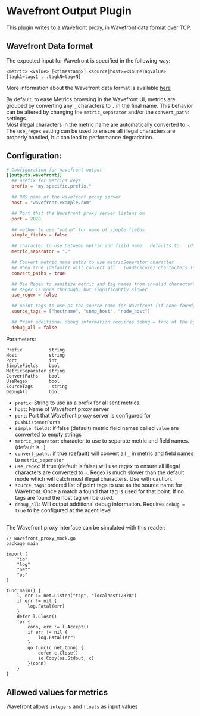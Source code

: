 # Wavefront Output Plugin

This plugin writes to a [Wavefront](https://www.wavefront.com) proxy, in Wavefront data format over TCP.


## Wavefront Data format

The expected input for Wavefront is specified in the following way:

```
<metric> <value> [<timestamp>] <source|host>=<soureTagValue> [tagk1=tagv1 ...tagkN=tagvN]
```

More information about the Wavefront data format is available [here](https://community.wavefront.com/docs/DOC-1031)


By default, to ease Metrics browsing in the Wavefront UI, metrics are grouped by converting any `_` characters to `.` in the final name.
This behavior can be altered by changing the `metric_separator` and/or the `convert_paths` settings.  
Most illegal characters in the metric name are automatically converted to `-`.  
The `use_regex` setting can be used to ensure all illegal characters are properly handled, but can lead to performance degradation.

## Configuration:

```toml
# Configuration for Wavefront output 
[[outputs.wavefront]]
  ## prefix for metrics keys
  prefix = "my.specific.prefix."

  ## DNS name of the wavefront proxy server
  host = "wavefront.example.com"

  ## Port that the Wavefront proxy server listens on
  port = 2878

  ## wether to use "value" for name of simple fields
  simple_fields = false

  ## character to use between metric and field name.  defaults to . (dot)
  metric_separator = "."

  ## Convert metric name paths to use metricSeperator character
  ## When true (default) will convert all _ (underscore) chartacters in final metric name
  convert_paths = true

  ## Use Regex to sanitize metric and tag names from invalid characters
  ## Regex is more thorough, but significantly slower
  use_regex = false

  ## point tags to use as the source name for Wavefront (if none found, host will be used)
  source_tags = ["hostname", "snmp_host", "node_host"]

  ## Print additional debug information requires debug = true at the agent level
  debug_all = false
```

Parameters:

	Prefix          string
	Host            string
	Port            int
	SimpleFields    bool
	MetricSeparator string
	ConvertPaths    bool
	UseRegex    	bool
	SourceTags       string
	DebugAll        bool

* `prefix`: String to use as a prefix for all sent metrics.
* `host`: Name of Wavefront proxy server
* `port`: Port that Wavefront proxy server is configured for `pushListenerPorts`
* `simple_fields`: if false (default) metric field names called `value` are converted to empty strings
* `metric_separator`: character to use to separate metric and field names. (default is `_`)
* `convert_paths`: if true (default) will convert all `_` in metric and field names to `metric_seperator`
* `use_regex`: if true (default is false) will use regex to ensure all illegal characters are converted to `-`.  Regex is much slower than the default mode which will catch most illegal characters.  Use with caution.
* `source_tags`: ordered list of point tags to use as the source name for Wavefront. Once a match a found that tag is used for that point.  If no tags are found the host tag will be used.
* `debug_all`: Will output additional debug information.  Requires `debug = true` to be configured at the agent level


##

The Wavefront proxy interface can be simulated with this reader:

```
// wavefront_proxy_mock.go
package main

import (
	"io"
	"log"
	"net"
	"os"
)

func main() {
	l, err := net.Listen("tcp", "localhost:2878")
	if err != nil {
		log.Fatal(err)
	}
	defer l.Close()
	for {
		conn, err := l.Accept()
		if err != nil {
			log.Fatal(err)
		}
		go func(c net.Conn) {
			defer c.Close()
			io.Copy(os.Stdout, c)
		}(conn)
	}
}

```

## Allowed values for metrics

Wavefront allows `integers` and `floats` as input values
